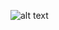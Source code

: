 ![alt text](https://yandex.ru/images/search?img_url=https%3A%2F%2Fcs15.pikabu.ru%2Fpost_img%2F2024%2F08%2F28%2F4%2Fog_og_1724818305281721336.jpg&lr=21621&p=2&pos=12&rpt=simage&text=кот%20мем)
